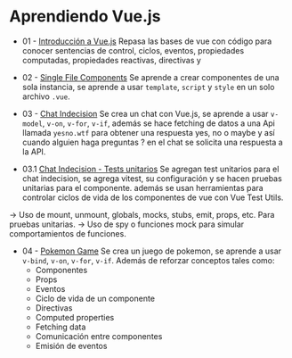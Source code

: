 # Aprendiendo Vue.js

- 01 - [Introducción a Vue.js](01-vue-first-step)
Repasa las bases de vue con código para conocer sentencias de control,
ciclos, eventos, propiedades computadas, propiedades reactivas, directivas y

- 02 - [Single File Components](02-single-file-component)
Se aprende a crear componentes de una sola instancia, se aprende a usar
`template`, `script` y `style` en un solo archivo `.vue`.

- 03 - [Chat Indecision](03-chat-indecision)
Se crea un chat con Vue.js, se aprende a usar `v-model`, `v-on`, `v-for`, `v-if`,
además se hace fetching de datos a una Api llamada `yesno.wtf` para obtener
una respuesta yes, no o maybe y así cuando alguien haga preguntas ? en el chat
se solicita una respuesta a la API.

- 03.1 [Chat Indecision - Tests unitarios](03-chat-indecision)
Se agregan test unitarios para el chat indecision, se agrega vitest, su configuración y se hacen pruebas unitarias para el componente.
además se usan herramientas para controlar ciclos de vida de los componentes de vue con Vue Test Utils.

-> Uso de mount, unmount, globals, mocks, stubs, emit, props, etc. Para pruebas unitarias.
-> Uso de spy o funciones mock para simular comportamientos de funciones.

- 04 - [Pokemon Game](04-pokemon-game)
Se crea un juego de pokemon, se aprende a usar `v-bind`, `v-on`, `v-for`, `v-if`. Además de reforzar conceptos tales como:
    - Componentes
    - Props
    - Eventos
    - Ciclo de vida de un componente
    - Directivas
    - Computed properties
    - Fetching data
    - Comunicación entre componentes
    - Emisión de eventos